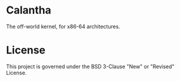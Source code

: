 # Calantha
The off-world kernel, for x86-64 architectures.
# License
This project is governed under the BSD 3-Clause "New" or "Revised" License.
